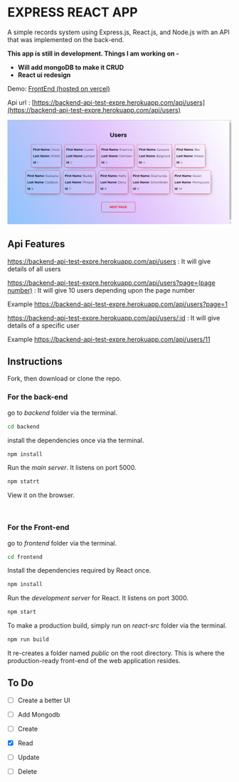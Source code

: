 # EXPRESS REACT APP

A simple records system using Express.js, React.js, and Node.js with an API that was implemented on the back-end. 

**This app is still in development. Things I am working on -**
* **Will add mongoDB to make it CRUD**
* **React ui redesign**


Demo: [FrontEnd (hosted on vercel)](https://frontend-rho-steel.vercel.app/)

Api url : [https://backend-api-test-expre.herokuapp.com/api/users](https://backend-api-test-expre.herokuapp.com/api/users) 

![App Screenshot](screenshot.png)

## Api Features

https://backend-api-test-expre.herokuapp.com/api/users : It will give details of all users

[https://backend-api-test-expre.herokuapp.com/api/users?page=(page number)](https://backend-api-test-expre.herokuapp.com/api/users?page=1) : It will give 10 users depending upon the page number

Example https://backend-api-test-expre.herokuapp.com/api/users?page=1

https://backend-api-test-expre.herokuapp.com/api/users/:id : It will give details of a specific user 

Example https://backend-api-test-expre.herokuapp.com/api/users/11


## Instructions

Fork, then download or clone the repo.


### For the **back-end**

go to *backend* folder via the terminal.

```bash
cd backend
```

install the dependencies once via the terminal.
```bash
npm install
```

Run the *main server*. It listens on port 5000.
```bash
npm statrt
```
View it on the browser.

<br>

### For the **Front-end**

go to *frontend* folder via the terminal.

```bash
cd frontend
```

Install the dependencies required by React once.
```bash
npm install
```

Run the *development server* for React. It listens on port 3000.
```bash
npm start
```

To make a production build, simply run on *react-src* folder via the terminal.
```bash
npm run build
```

It re-creates a folder named *public* on the root directory. This is where the production-ready front-end of the web application resides.




## To Do
- [ ] Create a better UI
- [ ] Add Mongodb
- [ ] Create
- [x] Read
- [ ] Update
- [ ] Delete

